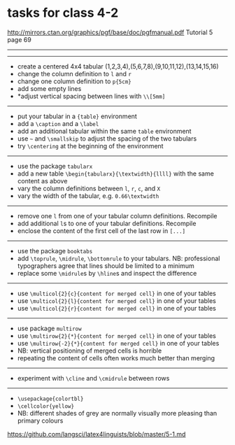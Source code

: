 # tasks for class 4-2
http://mirrors.ctan.org/graphics/pgf/base/doc/pgfmanual.pdf Tutorial 5 page 69



----
----
- create a centered 4x4  tabular (1,2,3,4),(5,6,7,8),(9,10,11,12),(13,14,15,16)
- change the column definition to `l` and `r`
- change one column definition to `p{5cm}`
- add some empty lines
- *adjust vertical spacing between lines with `\\[5mm]`

----
- put your tabular in a `{table}` environment
- add a `\caption` and a `\label`
- add an additional tabular within the same `table` environment
- use `~` and `\smallskip` to adjust the spacing of the two tabulars
- try `\centering` at the beginning of the environment

----
- use the package `tabularx`
- add a new table `\begin{tabularx}{\textwidth}{llll}` with the same content as above
- vary the column definitions between `l`, `r`, `c`, and `X`
- vary the width of the tabular, e.g. `0.66\textwidth`


---- 
- remove one `l` from one of your tabular column definitions. Recompile
- add additional `l`s to one of your tabular definitions. Recompile
- enclose the content of the first cell of the last row in `[...]`


---- 
- use the package `booktabs`
- add `\toprule`, `\midrule`, `\bottomrule` to your tabulars. NB: professional typographers agree that lines should be limited to a minimum 
- replace some `\midrule`s by `\hline`s and inspect the difference

----
- use `\multicol{2}{c}{content for merged cell}` in one of your tables 
- use `\multicol{2}{l}{content for merged cell}` in one of your tables 
- use `\multicol{2}{r}{content for merged cell}` in one of your tables 

----
- use package `multirow`
- use `\multirow{2}{*}{content for merged cell}` in one of your tables 
- use `\multirow{-2}{*}{content for merged cell}` in one of your tables 
- NB: vertical positioning of merged cells is horrible
- repeating the content of cells often works much better than merging

----
- experiment with `\cline` and `\cmidrule` between rows

----
- `\usepackage{colortbl}`
- `\cellcolor{yellow}`
- NB: different shades of grey are normally visually more pleasing than primary colours

https://github.com/langsci/latex4linguists/blob/master/5-1.md